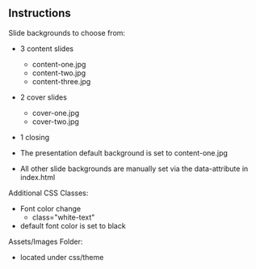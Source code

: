## Instructions

Slide backgrounds to choose from:

- 3 content slides
	- content-one.jpg
	- content-two.jpg
	- content-three.jpg

- 2 cover slides
	- cover-one.jpg
	- cover-two.jpg
- 1 closing 

- The presentation default background is set to content-one.jpg
- All other slide backgrounds are manually set via the data-attribute in index.html


Additional CSS Classes:

- Font color change
	- class="white-text"
- default font color is set to black

Assets/Images Folder:

- located under css/theme




